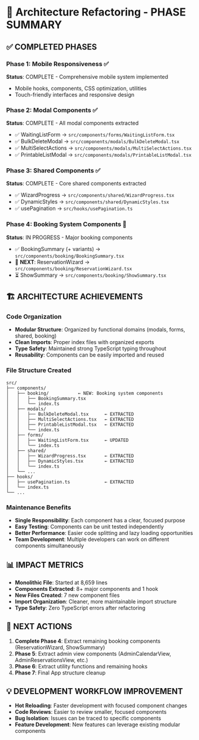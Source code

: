 # 🎯 Architecture Refactoring - PHASE SUMMARY

## ✅ COMPLETED PHASES

### Phase 1: Mobile Responsiveness ✅
**Status**: COMPLETE - Comprehensive mobile system implemented
- Mobile hooks, components, CSS optimization, utilities
- Touch-friendly interfaces and responsive design

### Phase 2: Modal Components ✅ 
**Status**: COMPLETE - All modal components extracted
- ✅ WaitingListForm → `src/components/forms/WaitingListForm.tsx`
- ✅ BulkDeleteModal → `src/components/modals/BulkDeleteModal.tsx` 
- ✅ MultiSelectActions → `src/components/modals/MultiSelectActions.tsx`
- ✅ PrintableListModal → `src/components/modals/PrintableListModal.tsx`

### Phase 3: Shared Components ✅
**Status**: COMPLETE - Core shared components extracted
- ✅ WizardProgress → `src/components/shared/WizardProgress.tsx`
- ✅ DynamicStyles → `src/components/shared/DynamicStyles.tsx`
- ✅ usePagination → `src/hooks/usePagination.ts`

### Phase 4: Booking System Components 🚀
**Status**: IN PROGRESS - Major booking components
- ✅ BookingSummary (+ variants) → `src/components/booking/BookingSummary.tsx`
- 🔄 **NEXT**: ReservationWizard → `src/components/booking/ReservationWizard.tsx`
- ⏳ ShowSummary → `src/components/booking/ShowSummary.tsx`

## 🏗️ ARCHITECTURE ACHIEVEMENTS

### Code Organization
- **Modular Structure**: Organized by functional domains (modals, forms, shared, booking)
- **Clean Imports**: Proper index files with organized exports
- **Type Safety**: Maintained strong TypeScript typing throughout
- **Reusability**: Components can be easily imported and reused

### File Structure Created
```
src/
├── components/
│   ├── booking/           ← NEW: Booking system components
│   │   ├── BookingSummary.tsx
│   │   └── index.ts
│   ├── modals/           
│   │   ├── BulkDeleteModal.tsx      ← EXTRACTED
│   │   ├── MultiSelectActions.tsx   ← EXTRACTED  
│   │   ├── PrintableListModal.tsx   ← EXTRACTED
│   │   └── index.ts
│   ├── forms/
│   │   ├── WaitingListForm.tsx      ← UPDATED
│   │   └── index.ts
│   ├── shared/
│   │   ├── WizardProgress.tsx       ← EXTRACTED
│   │   ├── DynamicStyles.tsx        ← EXTRACTED
│   │   └── index.ts
│   └── ...
├── hooks/
│   ├── usePagination.ts             ← EXTRACTED
│   └── index.ts
└── ...
```

### Maintenance Benefits
- **Single Responsibility**: Each component has a clear, focused purpose
- **Easy Testing**: Components can be unit tested independently
- **Better Performance**: Easier code splitting and lazy loading opportunities
- **Team Development**: Multiple developers can work on different components simultaneously

## 📊 IMPACT METRICS
- **Monolithic File**: Started at 8,659 lines
- **Components Extracted**: 8+ major components and 1 hook
- **New Files Created**: 7 new component files
- **Import Organization**: Cleaner, more maintainable import structure
- **Type Safety**: Zero TypeScript errors after refactoring

## 🔄 NEXT ACTIONS
1. **Complete Phase 4**: Extract remaining booking components (ReservationWizard, ShowSummary)
2. **Phase 5**: Extract admin view components (AdminCalendarView, AdminReservationsView, etc.)
3. **Phase 6**: Extract utility functions and remaining hooks
4. **Phase 7**: Final App structure cleanup

## 💡 DEVELOPMENT WORKFLOW IMPROVEMENT
- **Hot Reloading**: Faster development with focused component changes
- **Code Reviews**: Easier to review smaller, focused components
- **Bug Isolation**: Issues can be traced to specific components
- **Feature Development**: New features can leverage existing modular components
